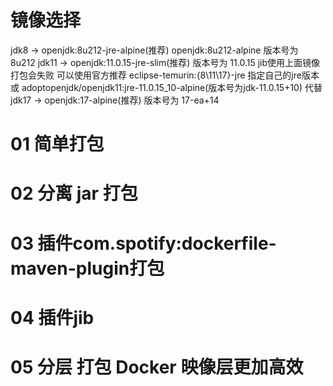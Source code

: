 # 镜像选择
jdk8 -> openjdk:8u212-jre-alpine(推荐) openjdk:8u212-alpine 版本号为 8u212
jdk11 -> openjdk:11.0.15-jre-slim(推荐) 版本号为 11.0.15
         jib使用上面镜像打包会失败
                  可以使用官方推荐 eclipse-temurin:{8\11\17}-jre 指定自己的jre版本
                  或 adoptopenjdk/openjdk11:jre-11.0.15_10-alpine(版本号为jdk-11.0.15+10) 代替
jdk17 -> openjdk:17-alpine(推荐) 版本号为 17-ea+14

# 01 简单打包
# 02 分离 jar 打包
# 03 插件com.spotify:dockerfile-maven-plugin打包
# 04 插件jib
# 05 分层 打包 Docker 映像层更加高效